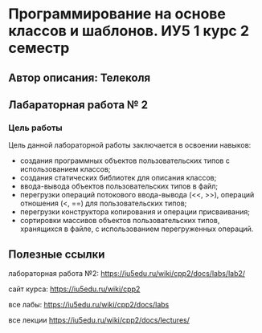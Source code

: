 # Программирование на основе классов и шаблонов. ИУ5 1 курс 2 семестр

## Автор описания: Телеколя

## Лабараторная работа № 2
### Цель работы
Цель данной лабораторной работы заключается в освоении навыков:

- создания программных объектов пользовательских типов с использованием классов;
- создания статических библиотек для описания классов;
- ввода-вывода объектов пользовательских типов в файл;
- перегрузки операций потокового ввода-вывода (<<, >>), операций отношения (<, ==) для пользовательских типов;
- перегрузки конструктора копирования и операции присваивания;
- сортировки массивов объектов пользовательских типов, хранящихся в файле, с использованием перегруженных операций.

## Полезные ссылки

лабораторная работа №2: https://iu5edu.ru/wiki/cpp2/docs/labs/lab2/

сайт курса: https://iu5edu.ru/wiki/cpp2

все лабы: https://iu5edu.ru/wiki/cpp2/docs/labs

все лекции https://iu5edu.ru/wiki/cpp2/docs/lectures/
